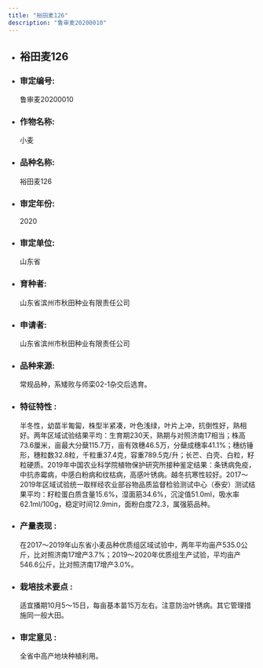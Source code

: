 ```yaml
---
title: "裕田麦126"
description: "鲁审麦20200010"
---
```

* ## 裕田麦126
* ###  审定编号:  
   鲁审麦20200010

*  ### 作物名称:  
   小麦

*   ###  品种名称: 
    裕田麦126

*   ### 审定年份: 
    2020

*   ### 审定单位:  
    山东省

*   ### 育种者:  
    山东省滨州市秋田种业有限责任公司

*   ### 申请者:  
    山东省滨州市秋田种业有限责任公司

*   ### 品种来源:  
    常规品种，系矮败与师栾02-1杂交后选育。

*   ### 特征特性 : 
    半冬性，幼苗半匍匐，株型半紧凑，叶色浅绿，叶片上冲，抗倒性好，熟相好。两年区域试验结果平均：生育期230天，熟期与对照济南17相当；株高73.6厘米，亩最大分蘖115.7万，亩有效穗46.5万，分蘖成穗率41.1%；穗纺锤形，穗粒数32.8粒，千粒重37.4克，容重789.5克/升；长芒、白壳、白粒，籽粒硬质。2019年中国农业科学院植物保护研究所接种鉴定结果：条锈病免疫，中抗赤霉病，中感白粉病和纹枯病，高感叶锈病。越冬抗寒性较好。2017～2019年区域试验统一取样经农业部谷物品质监督检验测试中心（泰安）测试结果平均：籽粒蛋白质含量15.6%，湿面筋34.6%，沉淀值51.0ml，吸水率62.1ml/100g，稳定时间12.9min，面粉白度72.3，属强筋品种。

*   ### 产量表现 : 
    在2017～2019年山东省小麦品种优质组区域试验中，两年平均亩产535.0公斤，比对照济南17增产3.7%；2019～2020年优质组生产试验，平均亩产546.6公斤，比对照济南17增产3.0%。

*   ### 栽培技术要点 : 
    适宜播期10月5～15日，每亩基本苗15万左右。注意防治叶锈病。其它管理措施同一般大田。

*   ### 审定意见 : 
    全省中高产地块种植利用。
